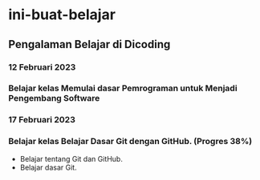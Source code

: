 # ini-buat-belajar

## Pengalaman Belajar di Dicoding

### 12 Februari 2023 <br>
### Belajar kelas Memulai dasar Pemrograman untuk Menjadi Pengembang Software

### 17 Februari 2023 <br>
### Belajar kelas Belajar Dasar Git dengan GitHub. (Progres 38%)
* Belajar tentang Git dan GitHub.
* Belajar dasar Git.
